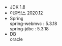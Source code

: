 - JDK 1.8
- 이클립스 2020.12
- Spring <br>
   spring-webmvc :  5.3.18 <br>
   spring-jdbc : 5.3.18 
- DB <br>
   oracle
     
